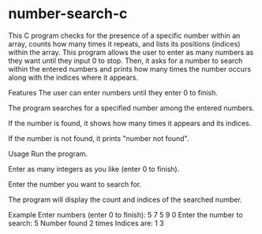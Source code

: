 # number-search-c
This C program checks for the presence of a specific number within an array, counts how many times it repeats, and lists its positions (indices) within the array.
This program allows the user to enter as many numbers as they want until they input 0 to stop. Then, it asks for a number to search within the entered numbers and prints how many times the number occurs along with the indices where it appears.

Features
The user can enter numbers until they enter 0 to finish.

The program searches for a specified number among the entered numbers.

If the number is found, it shows how many times it appears and its indices.

If the number is not found, it prints "number not found".

Usage
Run the program.

Enter as many integers as you like (enter 0 to finish).

Enter the number you want to search for.

The program will display the count and indices of the searched number.

Example
Enter numbers (enter 0 to finish): 5 7 5 9 0
Enter the number to search: 5
Number found 2 times
Indices are:
1
3

